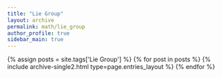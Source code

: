 ```yaml
---
title: "Lie Group"
layout: archive
permalink: math/lie_group
author_profile: true
sidebar_main: true
---
```



{% assign posts = site.tags['Lie Group'] %}
{% for post in posts %} {% include archive-single2.html type=page.entries_layout %} {% endfor %}